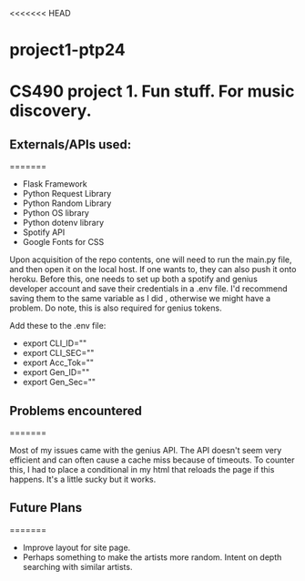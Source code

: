 <<<<<<< HEAD
# project1-ptp24
CS490 project 1. Fun stuff. For music discovery.
=======
## Externals/APIs used:
=======
  * Flask Framework
  * Python Request Library
  * Python Random Library
  * Python OS library
  * Python dotenv library
  * Spotify API
  * Google Fonts for CSS

Upon acquisition of the repo contents, one will need to run the main.py file, and then open it on the local host. If one wants to, they can also push it onto heroku. 
Before this, one needs to set up both a spotify and genius developer account and save their credentials in a .env file. I'd recommend saving them to the same variable as I did , otherwise we might have a problem. Do note, this is also required for genius tokens.

Add these to the .env file:
* export CLI_ID="<value of your client id>"
* export CLI_SEC="<your client secret value>"
* export Acc_Tok="<The access token you generated from the genuis API management page>"
* export Gen_ID="<your genius id value>"
* export Gen_Sec="<your genius secret value>"

## Problems encountered
=======
   
Most of my issues came with the genius API. The API doesn't seem very efficient and can often cause a cache miss because of timeouts. 
To counter this, I had to place a conditional in my html that reloads the page if this happens. It's a little sucky but it works.

## Future Plans
=======
  * Improve layout for site page.
  * Perhaps something to make the artists more random. Intent on depth searching with similar artists.
 
